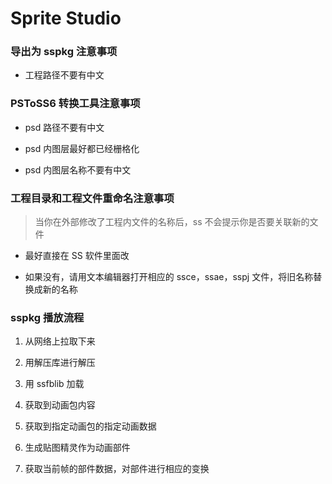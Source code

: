 # Sprite Studio
<p id="qeRh8MX5nT1LFHwj47fYwp">

### 导出为 sspkg 注意事项

</p>


- 工程路径不要有中文


<p id="vdZDb3XdQVSmtjjAGttnoK">

### PSToSS6 转换工具注意事项

</p>


- psd 路径不要有中文


- psd 内图层最好都已经栅格化


- psd 内图层名称不要有中文


<p id="rNwjvUEUj2tvjGJukWsXYx">

### 工程目录和工程文件重命名注意事项

</p>


<p id="kcywZG22oinpsj6tFAp7Ug">

> 当你在外部修改了工程内文件的名称后，ss 不会提示你是否要关联新的文件

</p>


- 最好直接在 SS 软件里面改


- 如果没有，请用文本编辑器打开相应的 ssce，ssae，sspj 文件，将旧名称替换成新的名称


<p id="ibJvFPVFs57QnkBWPwgyj9">

### sspkg 播放流程

</p>


1. 从网络上拉取下来


1. 用解压库进行解压


1. 用 ssfblib 加载


1. 获取到动画包内容


1. 获取到指定动画包的指定动画数据


1. 生成贴图精灵作为动画部件


1. 获取当前帧的部件数据，对部件进行相应的变换



